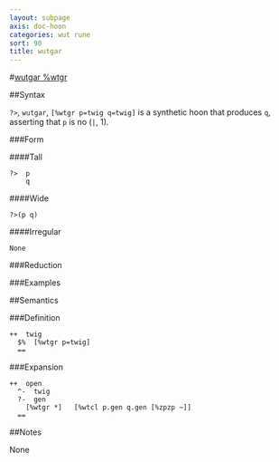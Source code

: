 ```yaml
---
layout: subpage
axis: doc-hoon
categories: wut rune
sort: 90
title: wutgar
---
```




#[wutgar %wtgr](#wtgr)

##Syntax

`?>`, `wutgar`, `[%wtgr p=twig q=twig]` is a synthetic hoon that
produces `q`, asserting that `p` is no (`|`, 1).

###Form

####Tall

    ?>  p
        q


####Wide

    ?>(p q)

####Irregular

    None

###Reduction

###Examples

##Semantics

###Definition

    ++  twig  
      $%  [%wtgr p=twig]
      ==


###Expansion

    ++  open
      ^-  twig
      ?-  gen
        [%wtgr *]   [%wtcl p.gen q.gen [%zpzp ~]]
      ==

##Notes

None
